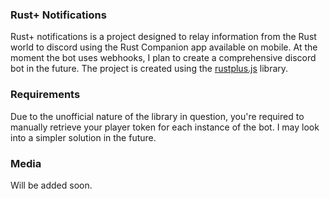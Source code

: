 ### Rust+ Notifications
Rust+ notifications is a project designed to relay information from the Rust world to discord using the Rust Companion app available on mobile. At the moment the bot uses webhooks, I plan to create a comprehensive discord bot in the future. The project is created using the [rustplus.js](https://github.com/liamcottle/rustplus.js) library.

### Requirements 
Due to the unofficial nature of the library in question, you're required to manually retrieve your player token for each instance of the bot. I may look into a simpler solution in the future. 

### Media 
Will be added soon. 
